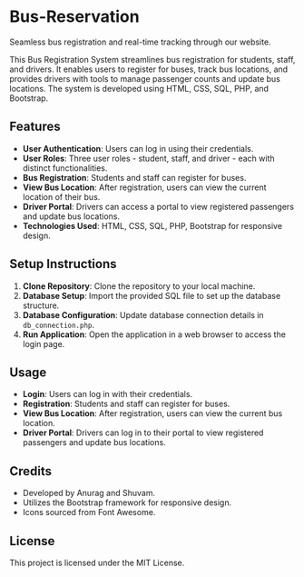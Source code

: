 # Bus-Reservation
Seamless bus registration and real-time tracking through our website.

This Bus Registration System streamlines bus registration for students, staff, and drivers. It enables users to register for buses, track bus locations, and provides drivers with tools to manage passenger counts and update bus locations. The system is developed using HTML, CSS, SQL, PHP, and Bootstrap.

## Features
- **User Authentication**: Users can log in using their credentials.
- **User Roles**: Three user roles - student, staff, and driver - each with distinct functionalities.
- **Bus Registration**: Students and staff can register for buses.
- **View Bus Location**: After registration, users can view the current location of their bus.
- **Driver Portal**: Drivers can access a portal to view registered passengers and update bus locations.
- **Technologies Used**: HTML, CSS, SQL, PHP, Bootstrap for responsive design.

## Setup Instructions
1. **Clone Repository**: Clone the repository to your local machine.
2. **Database Setup**: Import the provided SQL file to set up the database structure.
3. **Database Configuration**: Update database connection details in `db_connection.php`.
4. **Run Application**: Open the application in a web browser to access the login page.

## Usage
- **Login**: Users can log in with their credentials.
- **Registration**: Students and staff can register for buses.
- **View Bus Location**: After registration, users can view the current bus location.
- **Driver Portal**: Drivers can log in to their portal to view registered passengers and update bus locations.

## Credits
- Developed by Anurag and Shuvam.
- Utilizes the Bootstrap framework for responsive design.
- Icons sourced from Font Awesome.

## License
This project is licensed under the MIT License.
